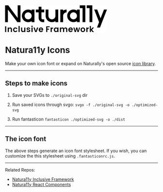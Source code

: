 ![Logo for Natura11y Inclusive Framework](naturally-logo.svg)

# Natura11y Icons

Make your own icon font or expand on Naturally's open source [icon library](https://www.example.com).

---

## Steps to make icons

1. Save your SVGs to `./original-svg` dir

2. Run saved icons through svgo: `svgo -f ./original-svg -o ./optimized-svg`

3. Run fantasticon `fantasticon ./optimized-svg -o ./dist`

---

## The icon font

The above steps generate an icon font stylesheet. If you wish, you can customize the this stylesheet using `.fantasticonrc.js`.

---

Related Repos:

- [Natura11y Inclusive Framework](https://github.com/cavidano/natura11y)
- [Natura11y React Components](https://github.com/cavidano/natura11y-react)